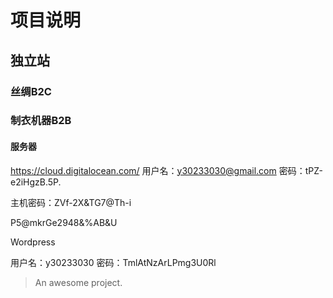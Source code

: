 # 项目说明



## 独立站

### 丝绸B2C




### 制衣机器B2B




#### 服务器

https://cloud.digitalocean.com/
用户名：y30233030@gmail.com
密码：tPZ-e2iHgzB.5P.


主机密码：ZVf-2X&TG7@Th-i


P5@mkrGe2948&%AB&U

Wordpress 

用户名：y30233030
密码：TmlAtNzArLPmg3U0Rl




> An awesome project.
